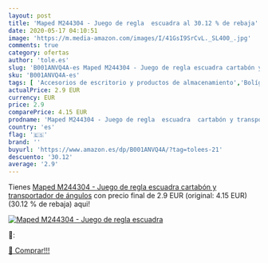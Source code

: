 ```yaml
---
layout: post
title: 'Maped M244304 - Juego de regla  escuadra al 30.12 % de rebaja'
date: 2020-05-17 04:10:51
image: 'https://m.media-amazon.com/images/I/41GsI9SrCvL._SL400_.jpg'
comments: true
category: ofertas
author: 'tole.es'
slug: 'B001ANVQ4A-es Maped M244304 - Juego de regla escuadra cartabón y...'
sku: 'B001ANVQ4A-es'
tags: [ 'Accesorios de escritorio y productos de almacenamiento','Bolígrafos, lápices y útiles de escritura','Costura y manualidades','Dibujo','Estuches escolares','Hogar y cocina','Lápices','Marcadores','Material de oficina','Materiales de dibujo','Materiales, organizadores y dispensadores de escritorio','Oficina y papelería','Portaminas','Rotuladores y subrayadores','Subrayadores','cartabón', ]
actualPrice: 2.9 EUR
currency: EUR
price: 2.9
comparePrice: 4.15 EUR
prodname: 'Maped M244304 - Juego de regla  escuadra  cartabón y transportador de ángulos'
country: 'es'
flag: '🇪🇸'
brand: ''
buyurl: 'https://www.amazon.es/dp/B001ANVQ4A/?tag=tolees-21'
descuento: '30.12'
average: '2.9'
---
```


Tienes [Maped M244304 - Juego de regla  escuadra  cartabón y transportador de ángulos](https://www.amazon.es/dp/B001ANVQ4A/?tag=tolees-21) con precio final de  2.9 EUR (original: 4.15 EUR) (30.12 %  de rebaja) aqui!

[![Maped M244304 - Juego de regla  escuadra](https://m.media-amazon.com/images/I/41GsI9SrCvL._SL400_.jpg)](https://www.amazon.es/dp/B001ANVQ4A/?tag=tolees-21)

🔎:


[🛒 Comprar!!!](https://www.amazon.es/dp/B001ANVQ4A/?tag=tolees-21)

